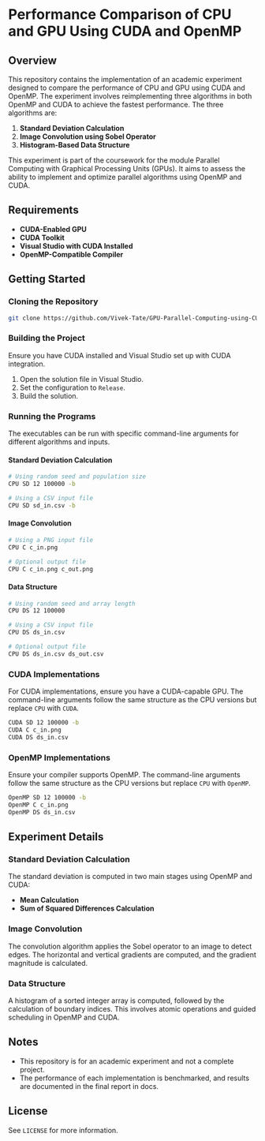 # Performance Comparison of CPU and GPU Using CUDA and OpenMP

## Overview

This repository contains the implementation of an academic experiment designed to compare the performance of CPU and GPU using CUDA and OpenMP. The experiment involves reimplementing three algorithms in both OpenMP and CUDA to achieve the fastest performance. The three algorithms are:

1. **Standard Deviation Calculation**
2. **Image Convolution using Sobel Operator**
3. **Histogram-Based Data Structure**

This experiment is part of the coursework for the module Parallel Computing with Graphical Processing Units (GPUs). It aims to assess the ability to implement and optimize parallel algorithms using OpenMP and CUDA.

## Requirements

- **CUDA-Enabled GPU**
- **CUDA Toolkit**
- **Visual Studio with CUDA Installed**
- **OpenMP-Compatible Compiler**

## Getting Started

### Cloning the Repository

```sh
git clone https://github.com/Vivek-Tate/GPU-Parallel-Computing-using-CUDA-and-OpenMP.git
```

### Building the Project

Ensure you have CUDA installed and Visual Studio set up with CUDA integration.

1. Open the solution file in Visual Studio.
2. Set the configuration to `Release`.
3. Build the solution.

### Running the Programs

The executables can be run with specific command-line arguments for different algorithms and inputs.

#### Standard Deviation Calculation

```sh
# Using random seed and population size
CPU SD 12 100000 -b

# Using a CSV input file
CPU SD sd_in.csv -b
```

#### Image Convolution

```sh
# Using a PNG input file
CPU C c_in.png

# Optional output file
CPU C c_in.png c_out.png
```

#### Data Structure

```sh
# Using random seed and array length
CPU DS 12 100000

# Using a CSV input file
CPU DS ds_in.csv

# Optional output file
CPU DS ds_in.csv ds_out.csv
```

### CUDA Implementations

For CUDA implementations, ensure you have a CUDA-capable GPU. The command-line arguments follow the same structure as the CPU versions but replace `CPU` with `CUDA`.

```sh
CUDA SD 12 100000 -b
CUDA C c_in.png
CUDA DS ds_in.csv
```

### OpenMP Implementations

Ensure your compiler supports OpenMP. The command-line arguments follow the same structure as the CPU versions but replace `CPU` with `OpenMP`.

```sh
OpenMP SD 12 100000 -b
OpenMP C c_in.png
OpenMP DS ds_in.csv
```

## Experiment Details

### Standard Deviation Calculation

The standard deviation is computed in two main stages using OpenMP and CUDA:
- **Mean Calculation**
- **Sum of Squared Differences Calculation**

### Image Convolution

The convolution algorithm applies the Sobel operator to an image to detect edges. The horizontal and vertical gradients are computed, and the gradient magnitude is calculated.

### Data Structure

A histogram of a sorted integer array is computed, followed by the calculation of boundary indices. This involves atomic operations and guided scheduling in OpenMP and CUDA.

## Notes

- This repository is for an academic experiment and not a complete project.
- The performance of each implementation is benchmarked, and results are documented in the final report in docs.

## License

See `LICENSE` for more information.

